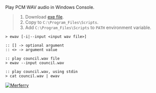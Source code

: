 Play PCM WAV audio in Windows Console.
> 1. Download [exe file](https://raw.githubusercontent.com/winp/extra-bel/master/ecd.cmd).
> 2. Copy to `C:\Program_Files\Scripts`.
> 3. Add `C:\Program_Files\Scripts` to `PATH` environment variable.


```batch
> ewav [-i|--input <input wav file>]

:: [] -> optional argument
:: <> -> argument value
```

```batch
:: play council.wav file
> ewav --input council.wav

:: play council.wav, using stdin
> cat council.wav | ewav
```


[![Merferry](https://i.imgur.com/TcEJvcR.jpg)](https://merferry.github.io)
